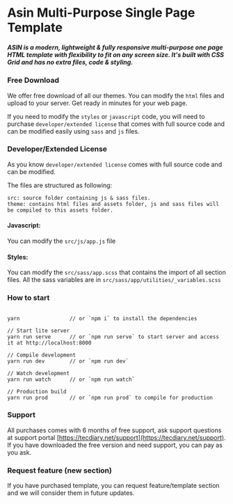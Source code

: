 # Asin Multi-Purpose Single Page Template

##### ASIN is a modern, lightweight & fully responsive multi-purpose one page HTML template with flexibility to fit on any screen size. It's built with CSS Grid and has no extra files, code & styling.

### Free Download

We offer free download of all our themes. You can modify the `html` files and upload to your server. Get ready in minutes for your web page.

If you need to modify the `styles` or `javascript` code, you will need to purchase `developer/extended license` that comes with full source code and can be modified easily using `sass` and `js` files.

### Developer/Extended License

As you know `developer/extended license` comes with full source code and can be modified.

The files are structured as following:

```
src: source folder containing js & sass files.
theme: contains html files and assets folder, js and sass files will be compiled to this assets folder.
```

#### Javascript:

You can modify the `src/js/app.js` file

#### Styles:

You can modify the `src/sass/app.scss` that contains the import of all section files. All the sass variables are in `src/sass/app/utilities/_variables.scss`

### How to start

```

yarn                // or `npm i` to install the dependencies

// Start lite server
yarn run serve      // or `npm run serve` to start server and access it at http://localhost:8000

// Compile development
yarn run dev        // or `npm run dev`

// Watch development
yarn run watch      // or `npm run watch`

// Production build
yarn run prod       // or `npm run prod` to compile for production

```

### Support

All purchases comes with 6 months of free support, ask support questions at support portal [https://tecdiary.net/support](https://tecdiary.net/support). If you have downloaded the free version and need support, you can pay as you ask.

### Request feature (new section)

If you have purchased template, you can request feature/template section and we will consider them in future updates.

